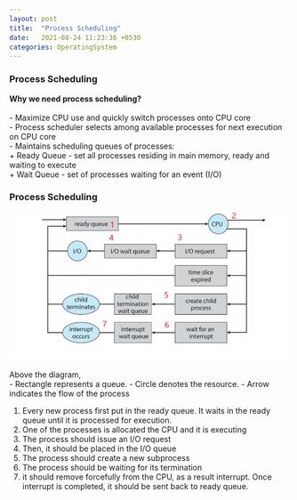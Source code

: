 ```yaml
---
layout: post
title:  "Process Scheduling"
date:   2021-08-24 11:23:36 +0530
categories: OperatingSystem
---
```


### **Process Scheduling** <br/>

**Why we need process scheduling?** <br/>
	<br/>
	- Maximize CPU use and quickly switch processes onto CPU core <br/>
	- Process scheduler selects among available processes for next execution on CPU core <br/>
	- Maintains scheduling queues of processes: <br/>
		+ Ready Queue - set all processes residing in main memory, ready and waiting to execute <br/>
		+ Wait Queue - set of processes waiting for an event (I/O) <br/>

### **Process Scheduling** <br/>
![Image Alt MemoryLayout](/assets/process_scheduling.png) <br/>

Above the diagram, <br/>
	- Rectangle represents a queue.
	- Circle denotes the resource.
	- Arrow indicates the flow of the process 
<br/>
1. Every new process first put in the ready queue. It waits in the ready queue until it is processed for execution. <br/>
2. One of the processes is allocated the CPU and it is executing <br/>
3. The process should issue an I/O request <br/>
4. Then, it should be placed in the I/O queue<br/>
5. The process should create a new subprocess<br/>
6. The process should be waiting for its termination<br/>
7. it should remove forcefully from the CPU, as a result interrupt. Once interrupt is completed, it should be sent back to ready queue. <br/>




<!-- 
프로세스란? <br/>
	- 실행중에 있는 프로그램을 얘기한다. <br/>

프로세스의 구조 <br/>
	-**텍스트 섹션**: 프로그램을 실행시키는 실행파일 내의 명령어 <br/>
	-**프로그램 카운터**: 프로세서의 레지스터 <br/>
	-**스택**: 지역변수, 함수 호출시 전달되는 파라미터를 위한 메모리 영역 <br/>
	-**데이터 섹션**: 전역변수나, static 변수의 할당 <br/>
	-**힙**: 동적할당을 위한 메모리 영역 <br/>

프로그램은 디스크의 저장된 수동적인 객체, 프로세스는 활동적인 객체를 의미 <br/>
	- 해당 프로그램의 실행파일이 메모리로 로드가 되면 프로그램은 프로세스가 된다<br/>
	- 하나의 프로그램이 여러개의 프로세스가 될 수 있음<br/>

-->



<!-- ---
Lorem ipsum dolor sit amet, consectetur adipisicing elit, sed do eiusmod tempor incididunt ut labore et dolore magna aliqua. Ut enim ad minim veniam, quis nostrud exercitation ullamco laboris nisi ut aliquip ex ea commodo consequat. Duis aute irure dolor in reprehenderit in voluptate velit esse

```javascript
const Razorpay = require('razorpay');

let rzp = Razorpay({
	key_id: 'KEY_ID',
	secret: 'name'
});

// capture request
rzp.capture(payment_id, cost)
	.then(function (data) {
		return 2;
	})
```

Check out the [Jekyll docs][jekyll-docs] for more info on how to get the most out of Jekyll. File all bugs/feature requests at [Jekyll’s GitHub repo][jekyll-gh]. If you have questions, you can ask them on [Jekyll Talk][jekyll-talk].

[jekyll-docs]: https://jekyllrb.com/docs/home
[jekyll-gh]:   https://github.com/jekyll/jekyll
[jekyll-talk]: https://talk.jekyllrb.com/ -->
